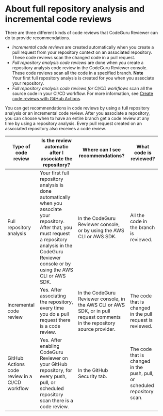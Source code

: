# About full repository analysis and incremental code reviews<a name="repository-analysis-vs-pull-request"></a>

There are three different kinds of code reviews that CodeGuru Reviewer can do to provide recommendations\.
+ *Incremental code reviews* are created automatically when you create a pull request from your repository context on an associated repository\. These code reviews scan the changed code in a pull request\. 
+ *Full repository analysis code reviews* are done when you create a repository analysis code review in the CodeGuru Reviewer console\. These code reviews scan all the code in a specified branch\. 
**Note**  
Your first full repository analysis is created for you when you associate your repository\.
+ *Full repository analysis code reviews for CI/CD workflows* scan all the source code in your CI/CD workflow\. For more information, see [Create code reviews with GitHub Actions](https://docs.aws.amazon.com/codeguru/latest/reviewer-ug/working-with-cicd.html)\.

You can get recommendations in code reviews by using a full repository analysis or an incremental code review\. After you associate a repository, you can choose when to have an entire branch get a code review at any time by using a repository analysis\. Every pull request created on an associated repository also receives a code review\.


| Type of code review | Is the review automatic after I associate the repository? | Where can I see recommendations? | What code is reviewed? | 
| --- | --- | --- | --- | 
|  Full repository analysis  |  Your first full repository analysis is done automatically when you associate your repository\. After that, you must request a repository analysis in the CodeGuru Reviewer console or by using the AWS CLI or AWS SDK\.  |  In the CodeGuru Reviewer console, or by using the AWS CLI or AWS SDK\.   |  All the code in the branch is reviewed\.  | 
|  Incremental code review  |  Yes\. After associating the repository, every time you do a pull request there is a code review\.  |  In the CodeGuru Reviewer console, in the AWS CLI or AWS SDK, or in pull request comments in the repository source provider\.  |  The code that is changed in the pull request is reviewed\.  | 
|  GitHub Actions code review in a CI/CD workflow  |  Yes\. After enabling CodeGuru Reviewer on your GitHub repository, for every push, pull, or scheduled repository scan there is a code review\.  |  In the GitHub Security tab\.  |  The code that is changed in the push, pull, or scheduled repository scan\.  | 